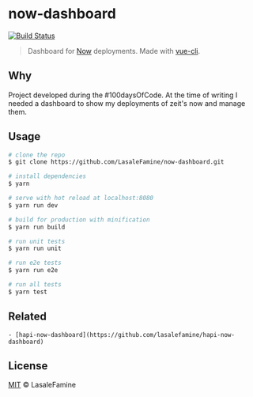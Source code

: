 # now-dashboard

[![Build Status](https://travis-ci.org/LasaleFamine/now-dashboard.svg?branch=master)](https://travis-ci.org/LasaleFamine/now-dashboard)

> Dashboard for [Now](https://zeit.co/now) deployments. Made with [vue-cli](https://github.com/vuejs/vue-cli).

## Why

Project developed during the #100daysOfCode.
At the time of writing I needed a dashboard to show my deployments of zeit's now and manage them.

## Usage

``` bash
# clone the repo
$ git clone https://github.com/LasaleFamine/now-dashboard.git

# install dependencies
$ yarn

# serve with hot reload at localhost:8080
$ yarn run dev

# build for production with minification
$ yarn run build

# run unit tests
$ yarn run unit

# run e2e tests
$ yarn run e2e

# run all tests
$ yarn test
```


## Related

	- [hapi-now-dashboard](https://github.com/lasalefamine/hapi-now-dashboard)

## License

[MIT](https://github.com/LasaleFamine/hapi-now-dashbaord/blob/master/LICENSE.md) &copy; LasaleFamine

